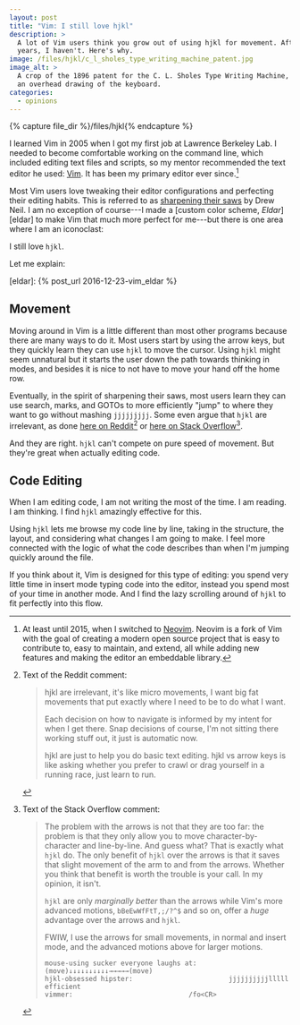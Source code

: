```yaml
---
layout: post
title: "Vim: I still love hjkl"
description: >
  A lot of Vim users think you grow out of using hjkl for movement. After 17
  years, I haven't. Here's why.
image: /files/hjkl/c_l_sholes_type_writing_machine_patent.jpg
image_alt: >
  A crop of the 1896 patent for the C. L. Sholes Type Writing Machine, showing
  an overhead drawing of the keyboard.
categories:
  - opinions
---
```


{% capture file_dir %}/files/hjkl{% endcapture %}

I learned Vim in 2005 when I got my first job at Lawrence Berkeley Lab. I
needed to become comfortable working on the command line, which included
editing text files and scripts, so my mentor recommended the text editor he
used: [Vim][vim]. It has been my primary editor ever since.[^neovim]

[^neovim]: At least until 2015, when I switched to [Neovim][neovim]. Neovim is
    a fork of Vim with the goal of creating a modern open source project that
    is easy to contribute to, easy to maintain, and extend, all while adding
    new features and making the editor an embeddable library.

[vim]: https://www.vim.org
[neovim]: https://neovim.io

Most Vim users love tweaking their editor configurations and perfecting their
editing habits. This is referred to as [sharpening their saws][saw] by Drew
Neil. I am no exception of course---I made a [custom color scheme,
*Eldar*][eldar] to make Vim that much more perfect for me---but there is one
area where I am an iconoclast: 

I still love `hjkl`.

Let me explain:

[saw]: http://vimcasts.org/blog/2012/08/on-sharpening-the-saw/
[eldar]: {% post_url 2016-12-23-vim_eldar %}

## Movement

Moving around in Vim is a little different than most other programs because
there are many ways to do it. Most users start by using the arrow keys, but
they quickly learn they can use `hjkl` to move the cursor. Using `hjkl` might
seem unnatural but it starts the user down the path towards thinking in modes,
and besides it is nice to not have to move your hand off the home row.

Eventually, in the spirit of sharpening their saws, most users learn they can
use search, marks, and GOTOs to more efficiently "jump" to where they want to
go without mashing `jjjjjjjjj`. Some even argue that `hjkl` are irrelevant, as
done [here on Reddit][reddit][^reddit_quote] or [here on Stack Overflow][romainl][^so_quote].

[reddit]: https://www.reddit.com/r/vim/comments/qh0zfz/comment/hia2xmy/?context=3
[romainl]: https://stackoverflow.com/a/26704213/1342354

[^reddit_quote]: Text of the Reddit comment:
    > hjkl are irrelevant, it's like micro movements, I want big fat movements
    > that put exactly where I need to be to do what I want.
    > 
    > Each decision on how to navigate is informed by my intent for when I get
    > there. Snap decisions of course, I'm not sitting there working stuff out, it
    > just is automatic now.
    > 
    > hjkl are just to help you do basic text editing. hjkl vs arrow keys is like
    > asking whether you prefer to crawl or drag yourself in a running race, just
    > learn to run.

[^so_quote]: Text of the Stack Overflow comment:
    > The problem with the arrows is not that they are too far: the problem is
    > that they only allow you to move character-by-character and line-by-line.
    > And guess what? That is exactly what `hjkl` do. The only benefit of `hjkl`
    > over the arrows is that it saves that slight movement of the arm to and from
    > the arrows. Whether you think that benefit is worth the trouble is your
    > call. In my opinion, it isn't.
    > 
    > `hjkl` are only _marginally better_ than the arrows while Vim's more
    > advanced motions, `bBeEwWfFtT,;/?^$` and so on, offer a _huge_ advantage
    > over the arrows and `hjkl`.
    > 
    > FWIW, I use the arrows for small movements, in normal and insert mode, and
    > the advanced motions above for larger motions.
    > 
    > ```
    > mouse-using sucker everyone laughs at:  (move)↓↓↓↓↓↓↓↓↓↓→→→→→(move)
    > hjkl-obsessed hipster:                        jjjjjjjjjjlllll efficient
    > vimmer:                             /fo<CR>
    > ```

And they are right. `hjkl` can't compete on pure speed of movement. But
they're great when actually editing code.

## Code Editing

When I am editing code, I am not writing the most of the time. I am reading. I
am thinking. I find `hjkl` amazingly effective for this.

Using `hjkl` lets me browse my code line by line, taking in the structure, the
layout, and considering what changes I am going to make. I feel more connected
with the logic of what the code describes than when I'm jumping quickly around
the file.

If you think about it, Vim is designed for this type of editing: you spend
very little time in insert mode typing code into the editor, instead you spend
most of your time in another mode. And I find the lazy scrolling around of
`hjkl` to fit perfectly into this flow.

